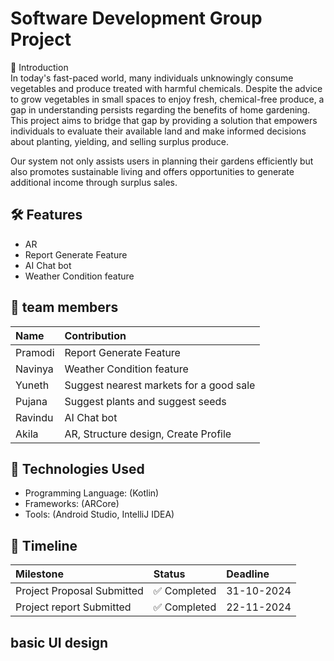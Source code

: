
# Software Development Group Project

📖 Introduction      
In today's fast-paced world, many individuals unknowingly consume vegetables and produce treated with harmful chemicals. Despite the advice to grow vegetables in small spaces to enjoy fresh, chemical-free produce, a gap in understanding persists regarding the benefits of home gardening. This project aims to bridge that gap by providing a solution that empowers individuals to evaluate their available land and make informed decisions about planting, yielding, and selling surplus produce.

Our system not only assists users in planning their gardens efficiently but also promotes sustainable living and offers opportunities to generate additional income through surplus sales.


## 🛠 Features

- AR
- Report Generate Feature
- AI Chat bot
- Weather Condition feature


## 👥 team members

| Name             | Contribution                           |
| :--------        |  :-------------------------            |
|    Pramodi       | Report Generate Feature                |
|    Navinya       | Weather Condition feature              |
|    Yuneth        | Suggest nearest markets for a good sale|
|    Pujana        | Suggest plants and suggest seeds       |
|    Ravindu       |         AI Chat bot                    |
|    Akila         |  AR, Structure design, Create Profile  |


## 🚀 Technologies Used

- Programming Language: (Kotlin)
- Frameworks: (ARCore)
- Tools: (Android Studio, IntelliJ IDEA)


## 📅 Timeline

| Milestone        | Status     | Deadline              |
| :--------           | :------- | :------------------------- |
| Project Proposal Submitted | ✅ Completed | 31-10-2024 |
| Project report Submitted | ✅ Completed | 22-11-2024 |


## basic UI design

